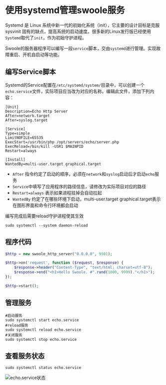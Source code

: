 # 使用systemd管理swoole服务

Systemd 是 Linux 系统中新一代的初始化系统（init），它主要的设计目标是克服 sysvinit 固有的缺点，提高系统的启动速度。很多新的Linux发行版已经使用`Systemd`取代了`init`，作为初始守护进程。

Swoole的服务器程序可以编写一段`service`脚本，交由`systemd`进行管理。实现故障重启、开机自启动等功能。

编写Service脚本
----
Systemd的Service配置在`/etc/systemd/system/`目录中，可以创建一个`echo.service`文件，实际项目应当改为对应的名称。编辑此文件，添加下列内容：
```shell
[Unit]
Description=Echo Http Server
After=network.target
After=syslog.target

[Service]
Type=simple
LimitNOFILE=65535
ExecStart=/usr/bin/php /opt/servers/echo/server.php
ExecReload=/bin/kill -USR1 $MAINPID
Restart=always

[Install]
WantedBy=multi-user.target graphical.target
```

* `After` 指令约定了启动的顺序，必须在`network`和`syslog`启动后才启动`echo`服务
* `Service`中填写了应用程序的路径信息，请修改为实际项目对应的路径
* `Restart=always` 表示如果进程挂掉会自动拉起
* `WantedBy` 约定了在哪些环境下启动，multi-user.target graphical.target表示在图形界面和命令行环境都会启动

编写完成后需要reload守护进程使其生效
```shell
sudo systemctl --system daemon-reload
```

程序代码
----
```php
$http = new swoole_http_server("0.0.0.0", 9501);

$http->on('request', function ($request, $response) {
    $response->header("Content-Type", "text/html; charset=utf-8");
    $response->end("<h1>Hello Swoole. #".rand(1000, 9999)."</h1>");
});

$http->start();
```

管理服务
---
```shell
#启动服务
sudo systemctl start echo.service
#reload服务
sudo systemctl reload echo.service
#关闭服务
sudo systemctl stop echo.service
```

查看服务状态
----
```shell
sudo systemctl status echo.service
```
![echo.service状态](http://www.swoole.com/static/uploads//wiki/201702/28/517610894071.png)